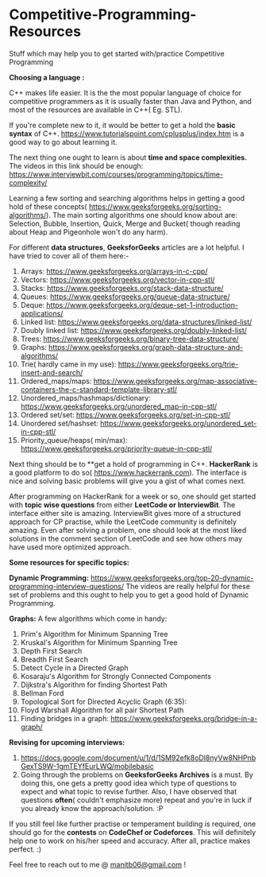 # Competitive-Programming-Resources
Stuff which may help you to get started with/practice Competitive Programming


**Choosing a language :** 

C++ makes life easier. It is the the most popular language of choice for competitive programmers as it is usually faster than Java and Python, and most of the resources are available in C++( Eg. STL).


If you're complete new to it, it would be better to get a hold the **basic syntax** of C++. https://www.tutorialspoint.com/cplusplus/index.htm is a good way to go about learning it.


The next thing one ought to learn is about **time and space complexities.** The videos in this link should be enough: https://www.interviewbit.com/courses/programming/topics/time-complexity/


Learning a few sorting and searching algorithms helps in getting a good hold of these concepts( https://www.geeksforgeeks.org/sorting-algorithms/). The main sorting algorithms one should know about are: Selection, Bubble, Insertion, Quick, Merge and Bucket( though reading about Heap and Pigeonhole won't do any harm).


For different **data structures**, **GeeksforGeeks** articles are a lot helpful. I have tried to cover all of them here:-
1)  Arrays: https://www.geeksforgeeks.org/arrays-in-c-cpp/
2)  Vectors: https://www.geeksforgeeks.org/vector-in-cpp-stl/
3)  Stacks: https://www.geeksforgeeks.org/stack-data-structure/
4)  Queues: https://www.geeksforgeeks.org/queue-data-structure/ 
5)  Deque: https://www.geeksforgeeks.org/deque-set-1-introduction-applications/
6)  Linked list: https://www.geeksforgeeks.org/data-structures/linked-list/
7)  Doubly linked list: https://www.geeksforgeeks.org/doubly-linked-list/
8)  Trees: https://www.geeksforgeeks.org/binary-tree-data-structure/
9)  Graphs: https://www.geeksforgeeks.org/graph-data-structure-and-algorithms/
10) Trie( hardly came in my use): https://www.geeksforgeeks.org/trie-insert-and-search/ 
11) Ordered_maps/maps: https://www.geeksforgeeks.org/map-associative-containers-the-c-standard-template-library-stl/
12) Unordered_maps/hashmaps/dictionary: https://www.geeksforgeeks.org/unordered_map-in-cpp-stl/
13) Ordered set/set: https://www.geeksforgeeks.org/set-in-cpp-stl/
14) Unordered set/hashset: https://www.geeksforgeeks.org/unordered_set-in-cpp-stl/
15) Priority_queue/heaps( min/max): https://www.geeksforgeeks.org/priority-queue-in-cpp-stl/


Next thing should be to **get a hold of programming in C++. **HackerRank** is a good platform to do so( https://www.hackerrank.com). The interface is nice and solving basic problems will give you a gist of what comes next.


After programming on HackerRank for a week or so, one should get started with **topic wise questions** from either **LeetCode or InterviewBit**. The interface either site is amazing. InterviewBit gives more of a structured approach for CP practise, while the LeetCode community is definitely amazing. Even after solving a problem, one should look at the most liked solutions in the comment section of LeetCode and see how others may have used more optimized approach.


**Some resources for specific topics:**


**Dynamic Programming:** https://www.geeksforgeeks.org/top-20-dynamic-programming-interview-questions/
The videos are really helpful for these set of problems and this ought to help you to get a good hold of Dynamic Programming.

**Graphs:**
A few algorithms which come in handy: 
1) Prim's Algorithm for Minimum Spanning Tree
2)  Kruskal's Algorithm for Minimum Spanning Tree
3)  Depth First Search
4)  Breadth First Search
5)  Detect Cycle in a Directed Graph
6)  Kosaraju's Algorithm for Strongly Connected Components
7)  Dijkstra's Algorithm for finding Shortest Path
8)  Bellman Ford
9)  Topological Sort for Directed Acyclic Graph (6:35):
10) Floyd Warshall Algorithm for all pair Shortest Path
11) Finding bridges in a graph: https://www.geeksforgeeks.org/bridge-in-a-graph/

**Revising for upcoming interviews:**

1) https://docs.google.com/document/u/1/d/1SM92efk8oDl8nyVw8NHPnbGexTS9W-1gmTEYfEurLWQ/mobilebasic
2) Going through the problems on **GeeksforGeeks Archives** is a must. By doing this, one gets a pretty good idea which type of questions to expect and what topic to revise further. Also, I have observed that questions **often**( couldn't emphasize more) repeat and you're in luck if you already know the approach/solution. :P


If you still feel like further practise or temperament building is required, one should go for the **contests** on **CodeChef or Codeforces**. This will definitely help one to work on his/her speed and accuracy. After all, practice makes perfect. :)


Feel free to reach out to me @ manitb06@gmail.com !
